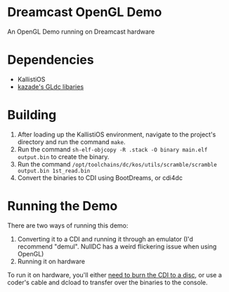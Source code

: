 # Dreamcast OpenGL Demo
An OpenGL Demo running on Dreamcast hardware

# Dependencies
- KallistiOS
- [kazade's GLdc libaries](http://dcemulation.org/phpBB/viewtopic.php?f=29&t=104595)

# Building
1. After loading up the KallistiOS environment, navigate to the project's directory and run the command ```make```.
2. Run the command ```sh-elf-objcopy -R .stack -O binary main.elf output.bin``` to create the binary.
3. Run the command ```/opt/toolchains/dc/kos/utils/scramble/scramble output.bin 1st_read.bin```
4. Convert the binaries to CDI using BootDreams, or cdi4dc

# Running the Demo
There are two ways of running this demo:
1. Converting it to a CDI and running it through an emulator (I'd recommend "demul". NullDC has a weird flickering issue when using OpenGL)
2. Running it on hardware

To run it on hardware, you'll either [need to burn the CDI to a disc](https://www.wikihow.com/Burn-Dreamcast-Games, "How to Burn Dreamcast Games to a Disc"), or use a coder's cable and dcload to transfer over the binaries to the console.
